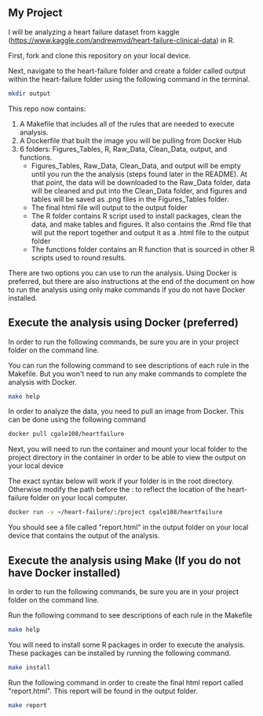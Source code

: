 ## My Project

I will be analyzing a heart failure dataset from kaggle (https://www.kaggle.com/andrewmvd/heart-failure-clinical-data) in R.

First, fork and clone this repository on your local device.

Next, navigate to the heart-failure folder and create a folder called output within the heart-failure folder using the following command in the terminal.

```bash
mkdir output
```

This repo now contains: 
1. A Makefile that includes all of the rules that are needed to execute analysis.
2. A Dockerfile that built the image you will be pulling from Docker Hub
2. 6 folders: Figures_Tables, R, Raw_Data, Clean_Data, output, and functions.
	* Figures_Tables, Raw_Data, Clean_Data, and output will be empty until you run the the analysis (steps found later in the README). At that point, the data will be downloaded to the Raw_Data folder, data will be cleaned and put into the Clean_Data folder, and figures and tables will be saved as .png files in the Figures_Tables folder.
	* The final html file will output to the output folder
	* The R folder contains R script used to install packages, clean the data, and make tables and figures. It also contains the .Rmd file that will put the report together and output it as a .html file to the output folder
	* The functions folder contains an R function that is sourced in other R scripts used to round results.

There are two options you can use to run the analysis. Using Docker is preferred, but there are also instructions at the end of the document on how to run the analysis using only make commands if you do not have Docker installed.

## Execute the analysis using Docker (preferred)

In order to run the following commands, be sure you are in your project folder on the command line.

You can run the following command to see descriptions of each rule in the Makefile. But you won't need to run any make commands to complete the analysis with Docker.

```bash
make help
```

In order to analyze the data, you need to pull an image from Docker. This can be done using the following command

```bash
docker pull cgale108/heartfailure
```

Next, you will need to run the container and mount your local folder to the project directory in the container in order to be able to view the output on your local device

The exact syntax below will work if your folder is in the root directory. Otherwise modify the path before the : to reflect the location of the heart-failure folder on your local computer.

```bash
docker run -v ~/heart-failure/:/project cgale108/heartfailure
```
You should see a file called "report.html" in the output folder on your local device that contains the output of the analysis.


## Execute the analysis using Make (If you do not have Docker installed)

In order to run the following commands, be sure you are in your project folder on the command line.

Run the following command to see descriptions of each rule in the Makefile

```bash
make help
```

You will need to install some R packages in order to execute the analysis. These packages can be installed by running the following command.

```bash
make install
```

Run the following command in order to create the final html report called "report.html". This report will be found in the output folder.

```bash
make report
```